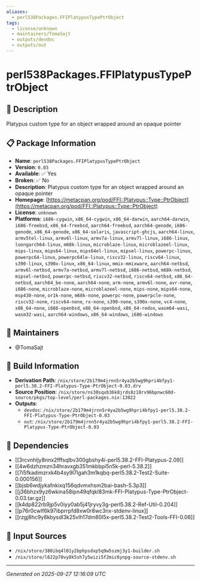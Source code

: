 ```yaml
---
aliases:
  - perl538Packages.FFIPlatypusTypePtrObject
tags:
  - license/unknown
  - maintainers/TomaSajt
  - outputs/devdoc
  - outputs/out
---
```


# perl538Packages.FFIPlatypusTypePtrObject

## 📝 Description

Platypus custom type for an object wrapped around an opaque pointer

## 📋 Package Information

- **Name**: `perl538Packages.FFIPlatypusTypePtrObject`
- **Version**: `0.03`
- **Available**: ✅ Yes
- **Broken**: ✅ No
- **Description**: Platypus custom type for an object wrapped around an opaque pointer
- **Homepage**: [https://metacpan.org/pod/FFI::Platypus::Type::PtrObject](https://metacpan.org/pod/FFI::Platypus::Type::PtrObject)
- **License**: `unknown`
- **Platforms**: `i686-cygwin`, `x86_64-cygwin`, `x86_64-darwin`, `aarch64-darwin`, `i686-freebsd`, `x86_64-freebsd`, `aarch64-freebsd`, `aarch64-genode`, `i686-genode`, `x86_64-genode`, `x86_64-solaris`, `javascript-ghcjs`, `aarch64-linux`, `armv5tel-linux`, `armv6l-linux`, `armv7a-linux`, `armv7l-linux`, `i686-linux`, `loongarch64-linux`, `m68k-linux`, `microblaze-linux`, `microblazeel-linux`, `mips-linux`, `mips64-linux`, `mips64el-linux`, `mipsel-linux`, `powerpc-linux`, `powerpc64-linux`, `powerpc64le-linux`, `riscv32-linux`, `riscv64-linux`, `s390-linux`, `s390x-linux`, `x86_64-linux`, `mmix-mmixware`, `aarch64-netbsd`, `armv6l-netbsd`, `armv7a-netbsd`, `armv7l-netbsd`, `i686-netbsd`, `m68k-netbsd`, `mipsel-netbsd`, `powerpc-netbsd`, `riscv32-netbsd`, `riscv64-netbsd`, `x86_64-netbsd`, `aarch64_be-none`, `aarch64-none`, `arm-none`, `armv6l-none`, `avr-none`, `i686-none`, `microblaze-none`, `microblazeel-none`, `mips-none`, `mips64-none`, `msp430-none`, `or1k-none`, `m68k-none`, `powerpc-none`, `powerpcle-none`, `riscv32-none`, `riscv64-none`, `rx-none`, `s390-none`, `s390x-none`, `vc4-none`, `x86_64-none`, `i686-openbsd`, `x86_64-openbsd`, `x86_64-redox`, `wasm64-wasi`, `wasm32-wasi`, `aarch64-windows`, `x86_64-windows`, `i686-windows`
## 👥 Maintainers

- @TomaSajt


## 🔧 Build Information

- **Derivation Path**: `/nix/store/2b179m4jrnn5r4ya2b5wg9hpri4bfpy1-perl5.38.2-FFI-Platypus-Type-PtrObject-0.03.drv`
- **Source Position**: `/nix/store/ns30sqxb36k8jrds8z18rv96bpnwc60d-source/pkgs/top-level/perl-packages.nix:13022`
- **Outputs**:
  - `devdoc`:  `/nix/store/2b179m4jrnn5r4ya2b5wg9hpri4bfpy1-perl5.38.2-FFI-Platypus-Type-PtrObject-0.03`
  - `out`:  `/nix/store/2b179m4jrnn5r4ya2b5wg9hpri4bfpy1-perl5.38.2-FFI-Platypus-Type-PtrObject-0.03`

## 🔗 Dependencies

- [[3rcvnhljy8nnx2fffsqlbv300gbshy4i-perl5.38.2-FFI-Platypus-2.09]]
- [[4w6dzhzmzn34hravxgb351mkbbpi5n5k-perl-5.38.2]]
- [[7i5fkadimzrxk4b4sy9l7lgah3m1kqbq-perl5.38.2-Test2-Suite-0.000156]]
- [[bjsb6wdjykafnkixq156qdvmxhsm2bai-bash-5.3p3]]
- [[j36bhzx9yz6wkina58ipn49qfqkl83mk-FFI-Platypus-Type-PtrObject-0.03.tar.gz]]
- [[k4dp822rb9jp5v0iyy0ab5j41jryvy3g-perl5.38.2-Ref-Util-0.204]]
- [[p76r0cwlf6k97ibprrpfd8xw0r8wc3nx-stdenv-linux]]
- [[rzgj8hc9y8kbysdl3k25vlh17dm80l5x-perl5.38.2-Test2-Tools-FFI-0.06]]

## 📁 Input Sources

- `/nix/store/380ibq4l01y2bphpsdxp5q9w5szmj3y1-builder.sh`
- `/nix/store/l622p70vy8k5sh7y5wizi5f2mic6ynpg-source-stdenv.sh`

---
*Generated on 2025-09-27 12:16:09 UTC*
